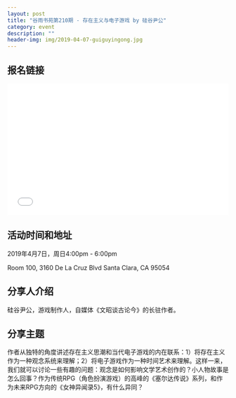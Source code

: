 ```yaml
---
layout: post
title: "谷雨书苑第210期 - 存在主义与电子游戏 by 硅谷尹公"
category: event
description: ""
header-img: img/2019-04-07-guiguyingong.jpg
---
```


## 报名链接
<div style="width:100%; text-align:left;" ><iframe src="//eventbrite.com/tickets-external?eid=59675572243&ref=etckt" frameborder="0" height="300" width="100%" vspace="0" hspace="0" marginheight="5" marginwidth="5" scrolling="auto" allowtransparency="true"></iframe></div>

## 活动时间和地址
2019年4月7日，周日4:00pm - 6:00pm

Room 100, 3160 De La Cruz Blvd Santa Clara, CA 95054


## 分享人介绍
硅谷尹公，游戏制作人，自媒体《文昭谈古论今》的长驻作者。 


## 分享主题
作者从独特的角度讲述存在主义思潮和当代电子游戏的内在联系：1）将存在主义作为一种观念系统来理解；2）将电子游戏作为一种时间艺术来理解。这样一来，我们就可以讨论一些有趣的问题：观念是如何影响文学艺术创作的？小人物故事是怎么回事？作为传统RPG（角色扮演游戏）的高峰的《塞尔达传说》系列，和作为未来RPG方向的《女神异闻录5》，有什么异同？
